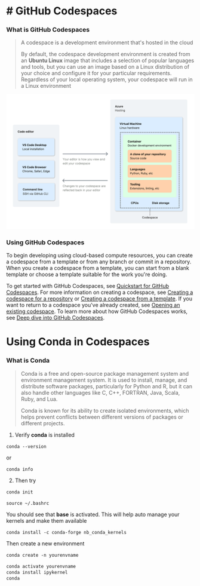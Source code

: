 # # GitHub Codespaces

### **What is GitHub Codespaces**

> A codespace is a development environment that's hosted in the cloud
>
> By default, the codespace development environment is created from an **Ubuntu Linux** image that includes a selection of popular languages and tools, but you can use an image based on a Linux distribution of your choice and configure it for your particular requirements. Regardless of your local operating system, your codespace will run in a Linux environment

![Diagram showing the relationship between a code editor and a codespace running on an Azure virtual machine.](images/codespaces-diagram.png)

### Using GitHub Codespaces

To begin developing using cloud-based compute resources, you can create a codespace from a template or from any branch or commit in a repository. When you create a codespace from a template, you can start from a blank template or choose a template suitable for the work you're doing.

To get started with GitHub Codespaces, see [Quickstart for GitHub Codespaces](https://docs.github.com/en/codespaces/quickstart). For more information on creating a codespace, see [Creating a codespace for a repository](https://docs.github.com/en/codespaces/developing-in-codespaces/creating-a-codespace-for-a-repository) or [Creating a codespace from a template](https://docs.github.com/en/codespaces/developing-in-codespaces/creating-a-codespace-from-a-template). If you want to return to a codespace you've already created, see [Opening an existing codespace](https://docs.github.com/en/codespaces/developing-in-codespaces/opening-an-existing-codespace). To learn more about how GitHub Codespaces works, see [Deep dive into GitHub Codespaces](https://docs.github.com/en/codespaces/about-codespaces/deep-dive).

# Using Conda in Codespaces

### What is Conda

> Conda is a free and open-source package management system and environment management system. It is used to install, manage, and distribute software packages, particularly for Python and R, but it can also handle other languages like C, C++, FORTRAN, Java, Scala, Ruby, and Lua.
>
> Conda is known for its ability to create isolated environments, which helps prevent conflicts between different versions of packages or different projects.

1. Verify **conda** is installed 

```
conda --version
```

or 

```
conda info
```

2. Then try

```
conda init
```

```
source ~/.bashrc
```

You should see that **base** is activated. This will help auto manage your kernels and make them available 

```
conda install -c conda-forge nb_conda_kernels
```

Then create a new environment 

```
conda create -n yourenvname
```

```
conda activate yourenvname
conda install ipykernel
conda
```

